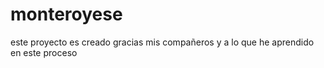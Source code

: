 # monteroyese
este proyecto es creado gracias mis compañeros y a lo que he aprendido en este proceso

